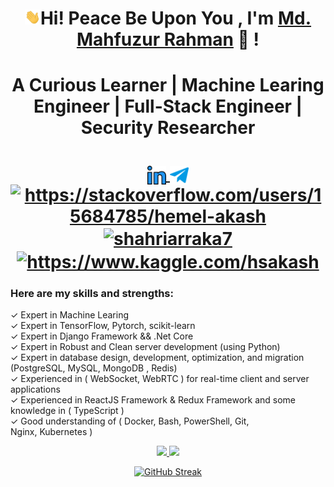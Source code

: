 <h1 align="center"><img src="https://github.com/gitsdeepak/gitsdeepak/blob/master/Assets/Hi.gif" width="25px">Hi! Peace Be Upon You , I'm <a href="https://github.com/Mahfuzpust">Md. Mahfuzur Rahman</a> 🐬 !</h1>
<h1 align="center">
A Curious Learner | Machine Learing Engineer | Full-Stack Engineer | Security Researcher
</h1>
<h1 align="center">
<a href="https://www.linkedin.com/in/hemel-akash/">
  <img align="center" alt="https://www.linkedin.com/in/hemel-akash/" width="30px" src="img/linkedin.png" />
</a>
<a href="https://www.t.me/HemelAkash">
  <img align="center" alt="https://www.t.me/HemelAkash" width="30px" src="img/telegram2.png" />
</a>
<a href="https://stackoverflow.com/users/15684785/hemel-akash?tab=profile">
  <img align="center" alt="https://stackoverflow.com/users/15684785/hemel-akash" width="35px"  src="img/stackoverflow.png" />
</a>
  <a href="https://twitter.com/HSAkash2" target="blank"><img align="center" src="https://raw.githubusercontent.com/rahuldkjain/github-profile-readme-generator/master/src/images/icons/Social/twitter.svg" alt="shahriarraka7" height="30" width="40" />
  </a>
<a href="https://www.kaggle.com/hsakash" target="blank"><img  align="center" src="https://raw.githubusercontent.com/rahuldkjain/github-profile-readme-generator/master/src/images/icons/Social/kaggle.svg" alt="https://www.kaggle.com/hsakash" height="30" width="40" />
  </a>

</h1>

### Here are my skills and strengths:

✓ Expert in Machine Learing <br/>
✓ Expert in TensorFlow, Pytorch, scikit-learn <br/>
✓ Expert in Django Framework && .Net Core <br/>
✓ Expert in Robust and Clean server development (using Python) <br/>
✓ Expert in database design, development, optimization, and migration <br/>
(PostgreSQL, MySQL, MongoDB , Redis)<br/>
✓ Experienced in ( WebSocket, WebRTC ) for real-time client and server applications <br/>
✓ Experienced in ReactJS Framework & Redux Framework and some knowledge in ( TypeScript )<br/>
✓ Good understanding of ( Docker, Bash, PowerShell, Git,<br/>
Nginx, Kubernetes )<br/>


<div align="center">
  <a href="https://github.com/Mahfuzpust">
    <img height="180em"
      src="https://github-readme-stats.vercel.app/api?username=Mahfuzpust&show_icons=true&theme=dark&include_all_commits=true&count_private=true" />
    <img height="180em"
      src="https://github-readme-stats.vercel.app/api/top-langs/?username=Mahfuzpust&layout=compact&langs_count=10&theme=dark" />
</div>
 <div align="center">
   
[![GitHub Streak](https://github-readme-streak-stats.herokuapp.com?user=Mahfuzpust&theme=dark&date_format=M%20j%5B%2C%20Y%5D)](https://git.io/streak-stats) 
  </div>
